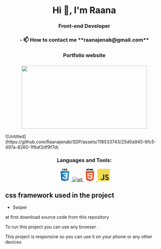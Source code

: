 <h1 align="center">Hi 👋, I'm Raana</h1>
<h3 align="center">Front-end Developer</h3>

<h3 align="center">- 📫 How to contact me **raanajenab@gmail.com**</h3>

<h3 align="center">Portfolio website</h3>
<h3 align="center"><img src='https://github.com/Raanajenab/SDP/assets/118533743/25d0a945-6fc5-497a-8260-1f6af2df9f7d' width="400" height="200" align="center" /></h3>
![Untitled](https://github.com/Raanajenab/SDP/assets/118533743/25d0a945-6fc5-497a-8260-1f6af2df9f7d)


<h3 align="center">Languages and Tools:</h3>
<p align="center"> <a href="https://www.w3schools.com/css/" target="_blank" rel="noreferrer"> <img src="https://raw.githubusercontent.com/devicons/devicon/master/icons/css3/css3-original-wordmark.svg" alt="css3" width="40" height="40"/> </a> <a href="https://git-scm.com/" target="_blank" rel="noreferrer"> <img src="https://www.vectorlogo.zone/logos/git-scm/git-scm-icon.svg" alt="git" width="40" height="40"/> </a> <a href="https://www.w3.org/html/" target="_blank" rel="noreferrer"> <img src="https://raw.githubusercontent.com/devicons/devicon/master/icons/html5/html5-original-wordmark.svg" alt="html5" width="40" height="40"/> </a> <a href="https://developer.mozilla.org/en-US/docs/Web/JavaScript" target="_blank" rel="noreferrer"> <img src="https://raw.githubusercontent.com/devicons/devicon/master/icons/javascript/javascript-original.svg" alt="javascript" width="40" height="40"/> </a> </p>

## css framework used in the project
* Swiper




<p align="left">at first download source code from this repository</p>
<p align="left">To run this project you can use any browser .</p>
<p align="left">This project is responsive so you can use it on your phone or any other devices </p>
